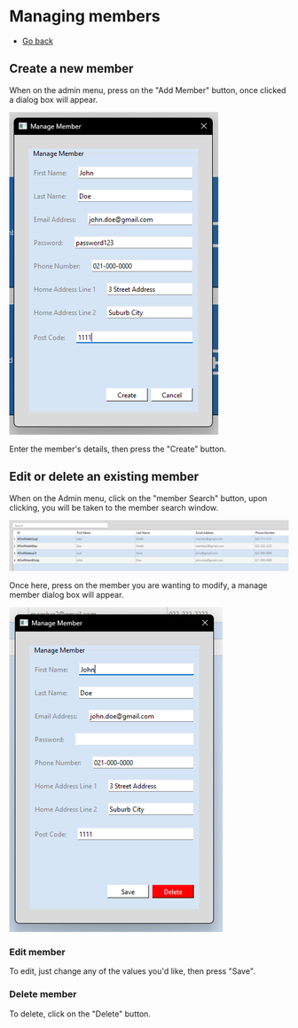 # Managing members

- [Go back](./README.md#admin-menu)

## Create a new member

When on the admin menu, press on the "Add Member" button, once clicked a dialog box will appear.

![Add member dialog box](./assets/add_member.png)

Enter the member's details, then press the "Create" button.

## Edit or delete an existing member

When on the Admin menu, click on the "member Search" button, upon clicking, you will be taken to the member search window.

![Member search window](./assets/member_search.png)

Once here, press on the member you are wanting to modify, a manage member dialog box will appear.

![Manage member dialog box](./assets/manage_member.png)

### Edit member

To edit, just change any of the values you'd like, then press "Save".

### Delete member

To delete, click on the "Delete" button.

